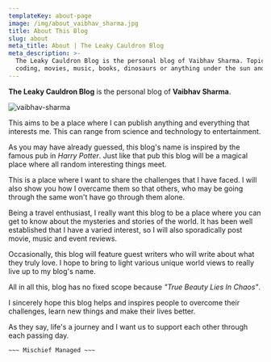 ```yaml
---
templateKey: about-page
image: /img/about_vaibhav_sharma.jpg
title: About This Blog
slug: about
meta_title: About | The Leaky Cauldron Blog
meta_description: >-
  The Leaky Cauldron Blog is the personal blog of Vaibhav Sharma. Topics include
  coding, movies, music, books, dinosaurs or anything under the sun and beyond.
---
```

**The Leaky Cauldron Blog** is the personal blog of **Vaibhav Sharma**.

![vaibhav-sharma](/img/about_vaibhav_sharma.jpg)

This aims to be a place where I can publish anything and everything that interests me. This can range from science and technology to entertainment.

As you may have already guessed, this blog's name is inspired by the famous pub in _Harry Potter_. Just like that pub this blog will be a magical place where all random interesting things meet.

This is a place where I want to share the challenges that I have faced. I will also show you how I overcame them so that others, who may be going through the same won't have go through them alone.

Being a travel enthusiast, I really want this blog to be a place where you can get to know about the mysteries and stories of the world. It has been well established that I have a varied interest, so I will also sporadically post movie, music and event reviews.

Occasionally, this blog will feature guest writers who will write about what they truly love. I hope to bring to light various unique world views to really live up to my blog's name.

All in all this, blog has no fixed scope because _"True Beauty Lies In Chaos"_.

I sincerely hope this blog helps and inspires people to overcome their challenges, learn new things and make their lives better.

As they say, life's a journey and I want us to support each other through each passing day.

`~~~ Mischief Managed ~~~`
